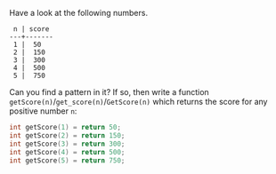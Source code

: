 Have a look at the following numbers.

```
 n | score
---+-------
 1 |  50
 2 |  150
 3 |  300
 4 |  500
 5 |  750
```

Can you find a pattern in it? If so, then write a function `getScore(n)`/`get_score(n)`/`GetScore(n)` which returns the score for any positive number `n`:

```c++
int getScore(1) = return 50;
int getScore(2) = return 150;
int getScore(3) = return 300;
int getScore(4) = return 500;
int getScore(5) = return 750;
```
